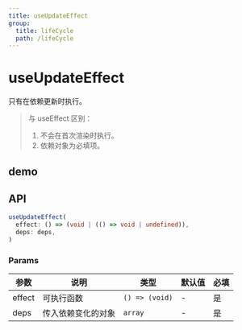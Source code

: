 ```yaml
---
title: useUpdateEffect
group:
  title: lifeCycle
  path: /lifeCycle
---
```


# useUpdateEffect

只有在依赖更新时执行。

> 与 useEffect 区别：
>
> 1. 不会在首次渲染时执行。
> 2. 依赖对象为必填项。

## demo

<code src="./Demo/index.tsx"></code>

## API

```typescript
useUpdateEffect(
  effect: () => (void | (() => void | undefined)),
  deps: deps,
)
```

### Params

| **参数** | **说明**           | **类型**       | **默认值** | 必填 |
| -------- | ------------------ | -------------- | ---------- | ---- |
| effect   | 可执行函数         | `() => (void)` | -          | 是   |
| deps     | 传入依赖变化的对象 | `array`        | -          | 是   |
